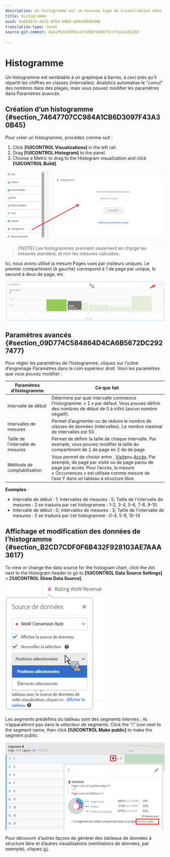 ```yaml
---
description: Un histogramme est un nouveau type de visualisation dans   Workspace.
title: Histogramme
uuid: 8a6bd2c4-da15-4f64-b889-ab9add685046
translation-type: tm+mt
source-git-commit: dabaf6247695bc4f3d9bfe668f3ccfca12a52269

---
```



# Histogramme

Un histogramme est semblable à un graphique à barres, à ceci près qu’il répartit les chiffres en classes (intervalles). Analytics automatise le &quot;cumul&quot; des nombres dans des plages, mais vous pouvez modifier les paramètres dans Paramètres [](#section_09D774C584864D4CA6B5672DC2927477)avancés.

## Création d’un histogramme {#section_74647707CC984A1CB6D3097F43A30B45}

Pour créer un histogramme, procédez comme suit :

1. Click **[!UICONTROL Visualizations]** in the left rail.
1. Drag **[!UICONTROL Histogram]** to the panel.
1. Choose a Metric to drag to the Histogram visualization and click **[!UICONTROL Build]**.

![](assets/histogram.png)

>[!NOTE] Les histogrammes prennent seulement en charge les mesures standard, et non les mesures calculées.

Ici, nous avons utilisé la mesure Pages vues par visiteurs uniques. Le premier compartiment (à gauche) correspond à 1  de page par unique, le second à deux  de page, etc.

![](assets/histogram2.png)

## Paramètres avancés {#section_09D774C584864D4CA6B5672DC2927477}

Pour régler les paramètres de l’histogramme, cliquez sur l’icône d’engrenage Paramètres dans le coin supérieur droit. Voici les paramètres que vous pouvez modifier :

| Paramètres d’histogramme | Ce que fait |
|---|---|
| Intervalle de début | Détermine par quel intervalle commence l’histogramme. « 1 » par défaut. Vous pouvez définir des nombres de début de 0 à infini (aucun nombre négatif). |
| Intervalles de mesures | Permet d’augmenter ou de réduire le nombre de classes de données (intervalles). Le nombre maximal de intervalles est 50. |
| Taille de l&#39;intervalle de mesures | Permet de définir la taille de chaque intervalle. Par exemple, vous pouvez modifier la taille du compartiment de 1  de page en 2  de de page. |
| Méthode de comptabilisation | Vous permet de choisir entre [](https://marketing.adobe.com/resources/help/fr_FR/reference/visitors.html), [Visite](https://marketing.adobe.com/resources/help/fr_FR/reference/metrics_visit.html)ou [Accès](https://marketing.adobe.com/resources/help/fr_FR/reference/hit.html). Par exemple,  de page par visite ou de page  parou de page  par accès. Pour l’accès, la mesure « Occurrences » est utilisée comme mesure de l’axe Y dans un tableau à structure libre. |

**Exemples** :

* Intervalle de début : 1; Intervalles de mesures : 5; Taille de l&#39;intervalle de mesures : 2 se traduira par cet histogramme : 1-2, 3-4, 5-6, 7-8, 9-10.
* Intervalle de début : 0; Intervalles de mesures : 3; Taille de l&#39;intervalle de mesures : 5 se traduira par cet histogramme : 0-4, 5-9, 10-14

## Affichage et modification des données de l’histogramme {#section_B2CD7CDF0F6B432F928103AE7AAA3617}

To view or change the data source for the histogram chart, click the dot next to the Histogram header to go to **[!UICONTROL Data Source Settings]** > **[!UICONTROL Show Data Source]**.

![](assets/manage-data-source.png)

Les segments prédéfinis du tableau sont des segments internes ; ils n’apparaîtront pas dans le sélecteur de segments. Click the &quot;i&quot; icon next to the segment name, then click **[!UICONTROL Make public]** to make the segment public.

![](assets/prebuilt_segments.png)

Pour découvrir d’autres façons de générer des tableaux de données à structure libre et d’autres visualisations (ventilations de données, par exemple), cliquez [ici](https://marketing.adobe.com/resources/help/fr_FR/analytics/analysis-workspace/freeform-analysis-visualizations.html).
